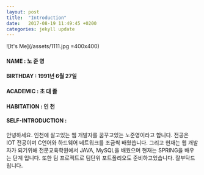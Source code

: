 ```yaml
---
layout: post
title:  "Introduction"
date:   2017-08-19 11:49:45 +0200
categories: jekyll update
---
```


![It's Me](/assets/1111.jpg =400x400)

#### NAME     : 노 준 영 <br/>
#### BIRTHDAY   : 1991년 6월 27일
#### ACADEMIC   : 초 대 졸
#### HABITATION : 인 천
#### SELF-INTRODUCTION :
안녕하세요. 인천에 살고있는 웹 개발자를 꿈꾸고있는 노준영이라고 합니다.
전공은 IOT 전공이며 C언어와 하드웨어 네트워크를 조금씩 배웠씁니다.
그리고 현재는 웹 개발자가 되기위해 전문교육학원에서 JAVA, MySQL을 배웠으며
현재는 SPRING을 배우는 단계 입니다. 또한 팀 프로젝트로 팀단위 포트폴리오도
준비하고있습니다. 잘부탁드립니다.